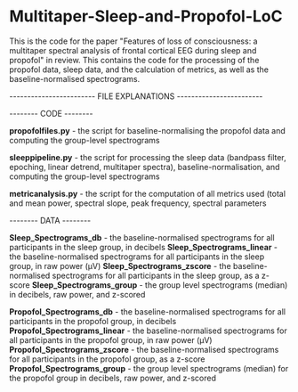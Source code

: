 # Multitaper-Sleep-and-Propofol-LoC
This is the code for the paper "Features of loss of consciousness: a multitaper spectral analysis of frontal cortical EEG during sleep and propofol" in review.
This contains the code for the processing of the propofol data, sleep data, and the calculation of metrics, as well as the baseline-normalised spectrograms.

------------------------ FILE EXPLANATIONS ------------------------ 

-------- CODE --------

**propofolfiles.py** - the script for baseline-normalising the propofol data and computing the group-level spectrograms

**sleeppipeline.py** - the script for processing the sleep data (bandpass filter, epoching, linear detrend, multitaper spectra), baseline-normalisation, and computing the group-level spectrograms

**metricanalysis.py** - the script for the computation of all metrics used (total and mean power, spectral slope, peak frequency, spectral parameters


-------- DATA --------

**Sleep_Spectrograms_db** - the baseline-normalised spectrograms for all participants in the sleep group, in decibels
**Sleep_Spectrograms_linear** - the baseline-normalised spectrograms for all participants in the sleep group, in raw power (µV)
**Sleep_Spectrograms_zscore** - the baseline-normalised spectrograms for all participants in the sleep group, as a z-score
**Sleep_Spectrograms_group** - the group level spectrograms (median) in decibels, raw power, and z-scored

**Propofol_Spectrograms_db** - the baseline-normalised spectrograms for all participants in the propofol group, in decibels
**Propofol_Spectrograms_linear** - the baseline-normalised spectrograms for all participants in the propofol group, in raw power (µV)
**Propofol_Spectrograms_zscore** - the baseline-normalised spectrograms for all participants in the propofol group, as a z-score
**Propofol_Spectrograms_group** - the group level spectrograms (median) for the propofol group in decibels, raw power, and z-scored


